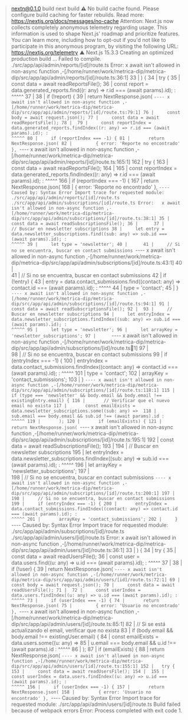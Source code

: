 > nextn@0.1.0 build
> next build
⚠ No build cache found. Please configure build caching for faster rebuilds. Read more: https://nextjs.org/docs/messages/no-cache
Attention: Next.js now collects completely anonymous telemetry regarding usage.
This information is used to shape Next.js' roadmap and prioritize features.
You can learn more, including how to opt-out if you'd not like to participate in this anonymous program, by visiting the following URL:
https://nextjs.org/telemetry
   ▲ Next.js 15.3.3
   Creating an optimized production build ...
Failed to compile.
./src/app/api/admin/reports/[id]/route.ts
Error:   x await isn't allowed in non-async function
    ,-[/home/runner/work/metrica-dip/metrica-dip/src/app/api/admin/reports/[id]/route.ts:36:1]
 33 | ) {
 34 |   try {
 35 |     const data = await readReportsFile();
 36 |     const report = data.generated_reports.find((r: any) => r.id === (await params).id);
    :                                                                      ^^^^^
 37 | 
 38 |     if (!report) {
 39 |       return NextResponse.json(
    `----
  x await isn't allowed in non-async function
    ,-[/home/runner/work/metrica-dip/metrica-dip/src/app/api/admin/reports/[id]/route.ts:79:1]
 76 |     const body = await request.json();
 77 |     const data = await readReportsFile();
 78 | 
 79 |     const reportIndex = data.generated_reports.findIndex((r: any) => r.id === (await params).id);
    :                                                                                ^^^^^
 80 |     if (reportIndex === -1) {
 81 |       return NextResponse.json(
 82 |         { error: 'Reporte no encontrado' },
    `----
  x await isn't allowed in non-async function
     ,-[/home/runner/work/metrica-dip/metrica-dip/src/app/api/admin/reports/[id]/route.ts:165:1]
 162 |   try {
 163 |     const data = await readReportsFile();
 164 | 
 165 |     const reportIndex = data.generated_reports.findIndex((r: any) => r.id === (await params).id);
     :                                                                                ^^^^^
 166 |     if (reportIndex === -1) {
 167 |       return NextResponse.json(
 168 |         { error: 'Reporte no encontrado' },
     `----
Caused by:
    Syntax Error
Import trace for requested module:
./src/app/api/admin/reports/[id]/route.ts
./src/app/api/admin/subscriptions/[id]/route.ts
Error:   x await isn't allowed in non-async function
    ,-[/home/runner/work/metrica-dip/metrica-dip/src/app/api/admin/subscriptions/[id]/route.ts:38:1]
 35 |     const data = await readSubscriptionsFile();
 36 |     
 37 |     // Buscar en newsletter subscriptions
 38 |     let entry = data.newsletter_subscriptions.find((sub: any) => sub.id === (await params).id);
    :                                                                              ^^^^^
 39 |     let type = 'newsletter';
 40 |     
 41 |     // Si no se encuentra, buscar en contact submissions
    `----
  x await isn't allowed in non-async function
    ,-[/home/runner/work/metrica-dip/metrica-dip/src/app/api/admin/subscriptions/[id]/route.ts:43:1]
 40 |     
 41 |     // Si no se encuentra, buscar en contact submissions
 42 |     if (!entry) {
 43 |       entry = data.contact_submissions.find((contact: any) => contact.id === (await params).id);
    :                                                                               ^^^^^
 44 |       type = 'contact';
 45 |     }
    `----
  x await isn't allowed in non-async function
    ,-[/home/runner/work/metrica-dip/metrica-dip/src/app/api/admin/subscriptions/[id]/route.ts:94:1]
 91 |     const data = await readSubscriptionsFile();
 92 | 
 93 |     // Buscar en newsletter subscriptions
 94 |     let entryIndex = data.newsletter_subscriptions.findIndex((sub: any) => sub.id === (await params).id);
    :                                                                                        ^^^^^
 95 |     let type = 'newsletter';
 96 |     let arrayKey = 'newsletter_subscriptions';
 97 |     
    `----
  x await isn't allowed in non-async function
     ,-[/home/runner/work/metrica-dip/metrica-dip/src/app/api/admin/subscriptions/[id]/route.ts:100:1]
  97 |     
  98 |     // Si no se encuentra, buscar en contact submissions
  99 |     if (entryIndex === -1) {
 100 |       entryIndex = data.contact_submissions.findIndex((contact: any) => contact.id === (await params).id);
     :                                                                                         ^^^^^
 101 |       type = 'contact';
 102 |       arrayKey = 'contact_submissions';
 103 |     }
     `----
  x await isn't allowed in non-async function
     ,-[/home/runner/work/metrica-dip/metrica-dip/src/app/api/admin/subscriptions/[id]/route.ts:118:1]
 115 |     if (type === 'newsletter' && body.email && body.email !== existingEntry.email) {
 116 |       // Verificar que el nuevo email no exista
 117 |       const emailExists = data.newsletter_subscriptions.some((sub: any) => 
 118 |         sub.email === body.email && sub.id !== (await params).id
     :                                                 ^^^^^
 119 |       );
 120 |       if (emailExists) {
 121 |         return NextResponse.json(
     `----
  x await isn't allowed in non-async function
     ,-[/home/runner/work/metrica-dip/metrica-dip/src/app/api/admin/subscriptions/[id]/route.ts:195:1]
 192 |     const data = await readSubscriptionsFile();
 193 | 
 194 |     // Buscar en newsletter subscriptions
 195 |     let entryIndex = data.newsletter_subscriptions.findIndex((sub: any) => sub.id === (await params).id);
     :                                                                                        ^^^^^
 196 |     let arrayKey = 'newsletter_subscriptions';
 197 |     
 198 |     // Si no se encuentra, buscar en contact submissions
     `----
  x await isn't allowed in non-async function
     ,-[/home/runner/work/metrica-dip/metrica-dip/src/app/api/admin/subscriptions/[id]/route.ts:200:1]
 197 |     
 198 |     // Si no se encuentra, buscar en contact submissions
 199 |     if (entryIndex === -1) {
 200 |       entryIndex = data.contact_submissions.findIndex((contact: any) => contact.id === (await params).id);
     :                                                                                         ^^^^^
 201 |       arrayKey = 'contact_submissions';
 202 |     }
     `----
Caused by:
    Syntax Error
Import trace for requested module:
./src/app/api/admin/subscriptions/[id]/route.ts
./src/app/api/admin/users/[id]/route.ts
Error:   x await isn't allowed in non-async function
    ,-[/home/runner/work/metrica-dip/metrica-dip/src/app/api/admin/users/[id]/route.ts:36:1]
 33 | ) {
 34 |   try {
 35 |     const data = await readUsersFile();
 36 |     const user = data.users.find((u: any) => u.id === (await params).id);
    :                                                        ^^^^^
 37 | 
 38 |     if (!user) {
 39 |       return NextResponse.json(
    `----
  x await isn't allowed in non-async function
    ,-[/home/runner/work/metrica-dip/metrica-dip/src/app/api/admin/users/[id]/route.ts:72:1]
 69 |     const body = await request.json();
 70 |     const data = await readUsersFile();
 71 | 
 72 |     const userIndex = data.users.findIndex((u: any) => u.id === (await params).id);
    :                                                                  ^^^^^
 73 |     if (userIndex === -1) {
 74 |       return NextResponse.json(
 75 |         { error: 'Usuario no encontrado' },
    `----
  x await isn't allowed in non-async function
    ,-[/home/runner/work/metrica-dip/metrica-dip/src/app/api/admin/users/[id]/route.ts:85:1]
 82 |     // Si se está actualizando el email, verificar que no exista
 83 |     if (body.email && body.email !== existingUser.email) {
 84 |       const emailExists = data.users.some((u: any) => 
 85 |         u.email === body.email && u.id !== (await params).id
    :                                             ^^^^^
 86 |       );
 87 |       if (emailExists) {
 88 |         return NextResponse.json(
    `----
  x await isn't allowed in non-async function
     ,-[/home/runner/work/metrica-dip/metrica-dip/src/app/api/admin/users/[id]/route.ts:155:1]
 152 |   try {
 153 |     const data = await readUsersFile();
 154 | 
 155 |     const userIndex = data.users.findIndex((u: any) => u.id === (await params).id);
     :                                                                  ^^^^^
 156 |     if (userIndex === -1) {
 157 |       return NextResponse.json(
 158 |         { error: 'Usuario no encontrado' },
     `----
Caused by:
    Syntax Error
Import trace for requested module:
./src/app/api/admin/users/[id]/route.ts
> Build failed because of webpack errors
Error: Process completed with exit code 1.